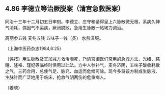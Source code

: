 ## 4.86 李德立等治厥脱案（清宫急救医案）

同治十三年十二月初五日申刻。李德立、庄守和请得皇上六脉散微无根，系病久神气消耗，偶因气不运痰，厥闭脱败，急用生脉散一帖竭力调治。

高丽参五钱 麦冬五钱 五味子一钱（炙） 水煎温服。

（上海中医药杂志1984,6:25）

〔评按〕用生脉散及其加减方救治濒死，乃清宫御医们常用的急救方法，光绪、慈禧、隆裕、瑾妃等临终时俱用过此法。方中人参补气，麦冬济阴，五味子酸收耗散之气，三药合用，总使气足、脉充、血运而危候可除。现今多将该方制成生脉液、生脉针而广泛地用于临床，抢救气阴两伤的危重病人。

（姜晓）